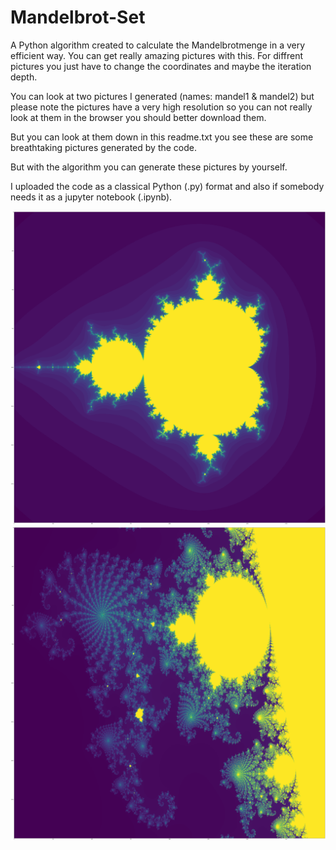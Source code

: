 # Mandelbrot-Set
A Python algorithm created to calculate the Mandelbrotmenge in a very efficient way. You can get really amazing pictures with this. For diffrent pictures you just have to change the coordinates and maybe the iteration depth.

You can look at two pictures I generated (names: mandel1 & mandel2) but please note the pictures have a very high resolution so you can not really look at them in the browser you should better download them. 

But you can look at them down in this readme.txt you see these are some breathtaking pictures generated by the code.

But with the algorithm you can generate these pictures by yourself.

I uploaded the code as a classical Python (.py) format and also if somebody needs it as a jupyter notebook (.ipynb).

![Screenshot](mandel2.png)
![Screenshot](mandel1.png)
